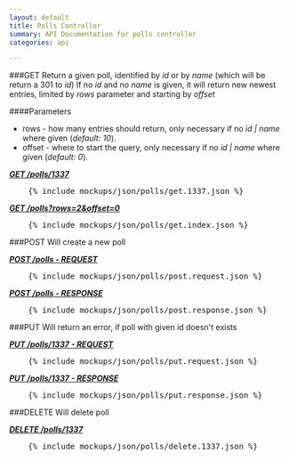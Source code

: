 ```yaml
---
layout: default
title: Polls Controller
summary: API Documentation for polls controller
categories: api

---
```

###GET
Return a given poll, identified by _id_ or by _name_ (which will be return a 301 to _id_)
If no _id_ and no _name_ is given, it will return new newest entries, limited by _rows_ parameter and starting by _offset_

####Parameters
* rows - how many entries should return, only necessary if no _id | name_ where given (_default: 10_).
* offset - where to start the query, only necessary if no _id | name_ where given (_default: 0_).


_**[GET /polls/1337](https://github.com/newLoki/Pollex/blob/gh-pages/_includes/mockups/json/polls/get.1337.json)**_
<pre class="brush: js">    {% include mockups/json/polls/get.1337.json %}
</pre>

_**[GET /polls?rows=2&offset=0](https://github.com/newLoki/Pollex/blob/gh-pages/_includes/mockups/json/polls/get.index.json)**_
<pre class="brush: js">    {% include mockups/json/polls/get.index.json %}
</pre>

###POST
Will create a new poll


_**[POST /polls - REQUEST](https://github.com/newLoki/Pollex/blob/gh-pages/_includes/mockups/json/polls/post.request.json)**_
<pre class="brush: js">    {% include mockups/json/polls/post.request.json %}
</pre>

_**[POST /polls - RESPONSE](https://github.com/newLoki/Pollex/blob/gh-pages/_includes/mockups/json/polls/post.response.json)**_
<pre class="brush: js">    {% include mockups/json/polls/post.response.json %}
</pre>

###PUT
Will return an error, if poll with given id doesn't exists


_**[PUT /polls/1337 - REQUEST](https://github.com/newLoki/Pollex/blob/gh-pages/_includes/mockups/json/polls/put.request.json)**_
<pre class="brush: js">    {% include mockups/json/polls/put.request.json %}
</pre>

_**[PUT /polls/1337 - RESPONSE](https://github.com/newLoki/Pollex/blob/gh-pages/_includes/mockups/json/polls/put.response.json)**_
<pre class="brush: js">    {% include mockups/json/polls/put.response.json %}
</pre>

###DELETE
Will delete poll


_**[DELETE /polls/1337](https://github.com/newLoki/Pollex/blob/gh-pages/_includes/mockups/json/polls/delete.1337.json)**_
<pre class="brush: js">    {% include mockups/json/polls/delete.1337.json %}
</pre>
